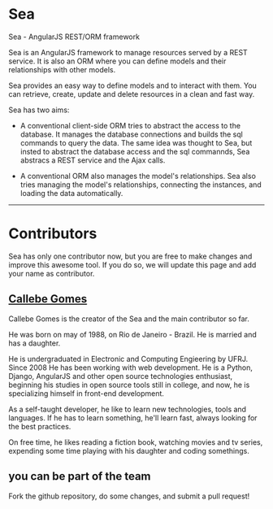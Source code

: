 # Sea

Sea - AngularJS REST/ORM framework

Sea is an AngularJS framework to manage resources served by a REST service.
It is also an ORM where you can define models and their relationships with other models.

Sea provides an easy way to define models and to interact with them.
You can retrieve, create, update and delete resources in a clean and fast way.

Sea has two aims:

- A conventional client-side ORM tries to abstract the access to the database.
It manages the database connections and builds the sql commands to query the data.
The same idea was thought to Sea, but insted to abstract the database access
and the sql commannds, Sea abstracs a REST service and the Ajax calls.

- A conventional ORM also manages the model's relationships. Sea also tries managing
the model's relationships, connecting the instances, and loading the data automatically.

***

# Contributors

Sea has only one contributor now, but you are free to make changes and improve this awesome tool.
If you do so, we will update this page and add your name as contributor.

## [Callebe Gomes](http://callebegomes.com)

Callebe Gomes is the creator of the Sea and the main contributor so far.

He was born on may of 1988, on Rio de Janeiro - Brazil. He is married and has a daughter.

He is undergraduated in Electronic and Computing Engieering by UFRJ. Since 2008
He has been working with web development.
He is a Python, Django, AngularJS and other open source technologies enthusiast,
beginning his studies in open source tools still in college, and now,
he is specializing himself in front-end development.

As a self-taught developer, he like to learn new technologies, tools and languages.
If he has to learn something, he'll learn fast, always looking for the best practices.

On free time, he likes reading a fiction book, watching movies and tv series,
expending some time playing with his daughter and coding somethings.



## you can be part of the team

Fork the github repository, do some changes, and submit a pull request!
